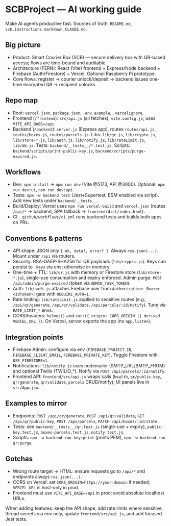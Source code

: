 # SCBProject — AI working guide

Make AI agents productive fast. Sources of truth: `README.md`, `scb.instructions.markdown`, `CLAUDE.md`.

## Big picture
- Product: Smart Courier Box (SCB) — secure delivery box with QR-based access; flows are time-bound and auditable.
- Architecture (FERN): React (Vite) frontend + Express/Node backend + Firebase (Auth/Firestore) + Vercel. Optional Raspberry Pi prototype.
- Core flows: register → courier unlock/deposit → backend issues one-time encrypted QR → recipient unlocks.

## Repo map
- Root: `vercel.json`, `package.json`, `.env.example`, `.vercelignore`.
- Frontend (`/frontend`): `src/api.js` (all fetches), `vite.config.js`; uses `VITE_API_BASE=/api`.
- Backend (`/backend`): `server.js` (Express app), routes `routes/api.js`, `routes/boxes.js`, `routes/parcels.js`.
	Libs: `lib/qr.js`, `lib/crypto.js`, `lib/store-*.js`, `lib/auth.js`, `lib/notify.js`, `lib/rateLimit.js`, `lib/db.js`.
	Tests: `backend/__tests__/*.test.js`. Scripts: `backend/scripts/print-public-key.js`, `backend/scripts/purge-expired.js`.

## Workflows
- Dev: `npm install` → `npm run dev` (Vite @5173, API @3000). Optional: `npm run dev:ui`, `npm run dev:api`.
- Tests: `npm -w backend test` (Jest+Supertest; ESM enabled via script). Add new tests under `backend/__tests__`.
- Build/Deploy: Vercel uses `npm run vercel-build` and `vercel.json` (routes `/api/*` → backend, SPA fallback → `frontend/dist/index.html`).
- CI: `.github/workflows/ci.yml` runs backend tests and builds both apps on PRs.

## Conventions & patterns
- API shape: JSON only `{ ok, data?, error? }`. Always `res.json(...)`. Mount under `/api` via routers.
- Security: RSA-OAEP-SHA256 for QR payloads (`lib/crypto.js`). Keys can persist to `.keys` via env; otherwise in-memory.
- One-time + TTL: `lib/qr.js` with memory or Firestore store (`lib/store-*.js`), single-use consumption and expiry enforced. Admin purge: `POST /api/admin/purge-expired` (token via `ADMIN_TASK_TOKEN`).
- Auth: `lib/auth.js` attaches Firebase user from `Authorization: Bearer <idToken>`; gate with `REQUIRE_AUTH=1`.
- Rate limiting: `lib/rateLimit.js` applied to sensitive routes (e.g., `/api/qr/generate`, `/api/qr/validate`, `/api/parcels/:id/notify`). Tune via `RATE_LIMIT_*` envs.
- CORS/headers: `helmet()` and `cors({ origin: CORS_ORIGIN || derived VERCEL_URL })`. On Vercel, server exports the app (no `app.listen`).

## Integration points
- Firebase Admin: configure via env (`FIREBASE_PROJECT_ID`, `FIREBASE_CLIENT_EMAIL`, `FIREBASE_PRIVATE_KEY`). Toggle Firestore with `USE_FIRESTORE=1`.
- Notifications: `lib/notify.js` uses nodemailer (SMTP_URL/SMTP_FROM) and optional Twilio (TWILIO_*). Notify via `POST /api/parcels/:id/notify`.
- Frontend API: `frontend/src/api.js` wraps calls (`health`, `qr/public-key`, `qr/generate`, `qr/validate`, `parcels` CRUD/notify); UI panels live in `src/App.jsx`.

## Examples to mirror
- Endpoints: `POST /api/qr/generate`, `POST /api/qr/validate`, `GET /api/qr/public-key`, `POST /api/parcels`, `PATCH /api/boxes/:id/state`.
- Tests: see `backend/__tests__/qr.test.js` (single-use + expiry), `public-key.test.js`, `boxes-parcels.test.js`, `notify.test.js`.
- Scripts: `npm -w backend run key:print` (prints PEM), `npm -w backend run qr:purge`.

## Gotchas
- Wrong route target → HTML: ensure requests go to `/api/*` and endpoints always `res.json(...)`.
- CORS on Vercel: set `CORS_ORIGIN=https://your-domain` if needed; `VERCEL_URL` is host-only in prod.
- Frontend must use `VITE_API_BASE=/api` in prod; avoid absolute localhost URLs.

When adding features: keep the API shape, add rate limits where sensitive, thread secrets via env only, update `frontend/src/api.js`, and add focused Jest tests.
